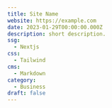```yaml
---
title: Site Name
website: https://example.com
date: 2023-01-29T00:00:00.000Z
description: short description.
ssg:
  - Nextjs
css:
  - Tailwind
cms:
  - Markdown
category:
  - Business
draft: false
---
```

